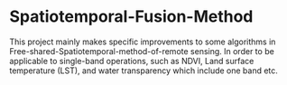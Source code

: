 # Spatiotemporal-Fusion-Method

This project mainly makes specific improvements to some algorithms in Free-shared-Spatiotemporal-method-of-remote sensing. In order to be applicable to single-band operations, such as NDVI, Land surface temperature (LST), and water transparency which include one band etc.

